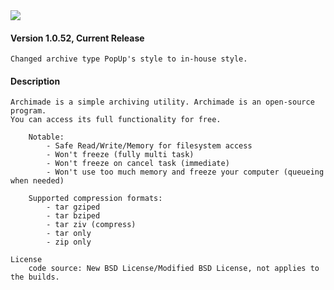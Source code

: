 <img src="https://github.com/cucurbita/archimade/raw/master/ReadMe/screenshot.png" />

#### Version 1.0.52, Current Release
	Changed archive type PopUp's style to in-house style. 
	
#### Description
	Archimade is a simple archiving utility. Archimade is an open-source program. 
	You can access its full functionality for free. 
	
		Notable:
			- Safe Read/Write/Memory for filesystem access
			- Won't freeze (fully multi task)
			- Won't freeze on cancel task (immediate)
			- Won't use too much memory and freeze your computer (queueing when needed)
	
		Supported compression formats:
			- tar gziped
			- tar bziped
			- tar ziv (compress)
			- tar only
			- zip only 
	
	License
		code source: New BSD License/Modified BSD License, not applies to the builds.